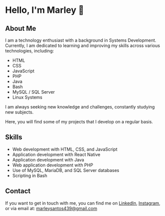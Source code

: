 

# Hello, I'm Marley 👋

## About Me

I am a technology enthusiast with a background in Systems Development. Currently, I am dedicated to learning and improving my skills across various technologies, including:

- HTML
- CSS
- JavaScript
- PHP
- Java
- Bash
- MySQL / SQL Server
- Linux Systems

I am always seeking new knowledge and challenges, constantly studying new subjects.

Here, you will find some of my projects that I develop on a regular basis.

## Skills

- Web development with HTML, CSS, and JavaScript
- Application development with React Native
- Application development with Java
- Web application development with PHP
- Use of MySQL, MariaDB, and SQL Server databases
- Scripting in Bash

## Contact

If you want to get in touch with me, you can find me on [LinkedIn](https://www.linkedin.com/in/marleysantos/), [Instagram](https://instagram.com/marleysantos4390), or via email at: [marleysantos439@gmail.com](mailto:marleysantos439@gmail.com)

<!---
MarleyS439/MarleyS439 is a ✨ special ✨ repository because its `README.md` (this file) appears on your GitHub profile.
You can click the Preview link to take a look at your changes.
--->
